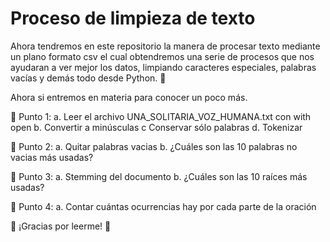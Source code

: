# Proceso de limpieza de texto

Ahora tendremos en este repositorio la manera de procesar texto mediante un plano formato csv el cual obtendremos una serie de procesos que nos ayudaran a ver mejor los datos, limpiando caracteres especiales, palabras vacías y demás todo desde Python. 🐍

Ahora si entremos en materia para conocer un poco más.

🍉 Punto 1:
a. Leer el archivo UNA_SOLITARIA_VOZ_HUMANA.txt con with open
b. Convertir a minúsculas
c Conservar sólo palabras
d. Tokenizar

🍉 Punto 2:
a. Quitar palabras vacias
b. ¿Cuáles son las 10 palabras no vacias más usadas?

🍉 Punto 3:
a. Stemming del documento
b. ¿Cuáles son las 10 raíces más usadas?

🍉 Punto 4:
a. Contar cuántas ocurrencias hay por cada parte de la oración



🦉 ¡Gracias por leerme! 🦉
